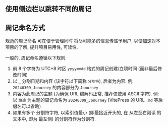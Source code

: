 ## 使用侧边栏以跳转不同的周记

## 周记命名方式
规范的周记命名 可在便于管理同时 将尽可能多的信息传递予用户, 以便加速对本项目的了解, 提升项目易用性, 可读性.

一般的, 周记命名遵循以下规则:
1. 前 8 个字符为 UTC+8 时区 `yyyymmdd` 格式的周记创建/立项时间 (而非最后修改时间)
2. 以 `_` 分割日期和内容 (该字符以下简称 `分割符`), 后者为内容. 例: `20240309_Jonurney` 的内容部分为 `Jonurney`
3. 内容为此周记的主题 (为确保 URL 编解码正常, 推荐仅使用 ASCII 字符). 例: 以 `旅途` 为主题的周记命名为 `20240309_Jonurney` (VitePress 的 URL `.md` 等后缀名可以省略)
4. 如果有多个 分割符字符, 以索引值最小 (即最接近开头的, 在 从左至右阅读 的文本中, 即为 最左侧) 的分割符作为分割符.
